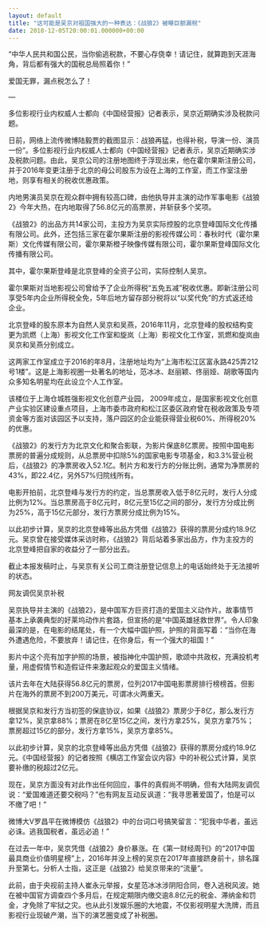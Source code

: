 ```yaml
---
layout: default
title: "这可能是吴京对祖国强大的一种表达：《战狼2》被曝巨额漏税"
date: 2018-12-05T20:00:01.000000+00:00
---
```


“中华人民共和国公民，当你偷逃税款，不要心存侥幸！请记住，就算跑到天涯海角，背后都有强大的国税总局照着你！”

爱国无罪，漏点税怎么了！

—

多位影视行业内权威人士都向《中国经营报》记者表示，吴京近期确实涉及税款问题。

日前，网络上流传微博陆毅贾的截图显示：战狼再猛，也得补税，导演一份、演员一份”。多位影视行业内权威人士都向《中国经营报》记者表示，吴京近期确实涉及税款问题。由此，吴京公司的注册地图终于浮现出来，他在霍尔果斯注册公司，并于2016年变更注册于北京的母公司股东为设在上海的工作室，而工作室注册地，则享有相关的税收优惠政策。

内地男演员吴京在观众群中拥有较高口碑，由他执导并主演的动作军事电影《战狼2》今年大热，在内地取得了56.8亿元的高票房，并斩获多个奖项。

《战狼2》的出品方共14家公司，主投方为吴京实际控股的北京登峰国际文化传播有限公司。此外，还包括三家在霍尔果斯注册的影视传媒公司：春秋时代（霍尔果斯）文化传媒有限公司，霍尔果斯橙子映像传媒有限公司，霍尔果斯登峰国际文化传播有限公司。

其中，霍尔果斯登峰是北京登峰的全资子公司，实际控制人吴京。

霍尔果斯对当地影视公司曾给予了企业所得税“五免五减”税收优惠。即新注册公司享受5年内企业所得税全免，5年后地方留存部分税将以“以奖代免”的方式返还给企业。

北京登峰的股东原本为自然人吴京和吴燕，2016年11月，北京登峰的股权结构变更为凯燃（上海）影视文化工作室和旋岚（上海）影视文化工作室，凯燃和旋岚由吴京和吴燕分别成立。

这两家工作室成立于2016的年8月，注册地址均为“上海市松江区富永路425弄212号1楼”。这是上海影视圈一处著名的地址，范冰冰、赵丽颖、佟丽娅、胡歌等国内众多知名明星均在此设立个人工作室。

该楼位于上海仓城胜强影视文化创意产业园， 2009年成立，是国家影视文化创意产业实验区建设重点项目，上海市委市政府和松江区委区政府曾在税收政策及专项资金等方面对该园区予以支持，落户园区的企业能获得营业税60%、所得税20%的优惠。

《战狼2》的发行方为北京文化和聚合影联，为影片保底8亿票房。按照中国电影票房的普遍分成规则，从总票房中扣除5%的国家电影专项基金，和3.3%营业税后，《战狼2》的净票房收入52.1亿。制片方和发行方的分账比例，通常为净票房的43%，即22.4亿，另外57%归院线所有。

电影开拍前，北京登峰与发行方的约定，当总票房收入低于8亿元时，发行人分成比例为12%。当总票房高于8亿元时，8亿元至15亿之间的部分，发行方分成比例为25%，高于15亿元部分，发行方票房分成比例为15%。

以此初步计算，吴京的北京登峰等出品方凭借《战狼2》获得的票房分成约18.9亿元。吴京曾在接受媒体采访时称，《战狼2》背后站着多家出品方，作为主投方的北京登峰把自家的收益分了一部分出去。

截止本报发稿时止，与吴京有关公司工商注册登记信息上的电话始终处于无法接听的状态。

网友调侃吴京补税

吴京执导并主演的《战狼2》，是中国军方巨资打造的爱国主义动作片。故事情节基本上承袭典型的好莱坞动作片套路，但宣扬的是“中国英雄拯救世界”。令人印象最深的是，在电影的结尾处，有一个大幅中国护照，护照的背面写着：“当你在海外遭遇危险，不要放弃！请记住，在你身后，有一个强大的祖国！”

影片中这个亮有加字护照的场景，被指神化中国护照，歌颂中共政权，充满投机考量，用虚假情节和造假证件来激起观众的爱国主义情绪。

该片去年在大陆获得56.8亿元的票房，位列2017中国电影票房排行榜榜首。但影片在海外的票房不到200万美元，可谓冰火两重天。

根据吴京和发行方当初签的保底协议，如果《战狼2》票房少于8亿，那么发行方拿12%，吴京拿88%；票房在8亿至15亿之间，发行方拿25%，吴京方拿75%；票房超过15亿的部分，发行方拿15%，吴京方拿85%。

以此初步计算，吴京的北京登峰等出品方凭借《战狼2》获得的票房分成约18.9亿元。《中国经营报》的记者按照《横店工作室会议内容》中的补税公式计算，吴京要补缴的税超过2亿元。

现在，吴京方面没有对此作出任何回应，事件的真假尚不明确，但有大陆网友调侃说：“爱国难道还要交税吗？”也有网友互动反讽道：“我寻思著爱国了，怕是可以不缴了吧！”

微博大V罗昌平在微博模仿《战狼2》中的台词口号搞笑留言：“犯我中华者，虽远必诛。逃我国税者，虽远必追！”

在过去一年中，吴京凭借《战狼2》身价暴涨。在《第一财经周刊》的“2017中国最具商业价值明星榜”上，2016年并没上榜的吴京在2017年直接跻身前十，排名蹿升至第七。分析人士指，这正是《战狼2》给吴京带来的“流量”。

此前，由于央视前主持人崔永元举报，女星范冰冰涉阴阳合同，卷入逃税风波。她在被中国官方调查四个多月后，在规定期限内缴交逾8.8亿元的税金、滞纳金和罚金，才免除了牢狱之灾。也从此引发娱乐圈的大地震，不仅影视明星大洗牌，而且影视行业现破产潮，当下的演艺圈变成了补税圈。

